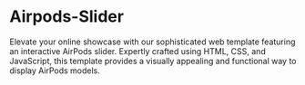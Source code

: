 # Airpods-Slider
Elevate your online showcase with our sophisticated web template featuring an interactive AirPods slider. Expertly crafted using HTML, CSS, and JavaScript, this template provides a visually appealing and functional way to display AirPods models.
